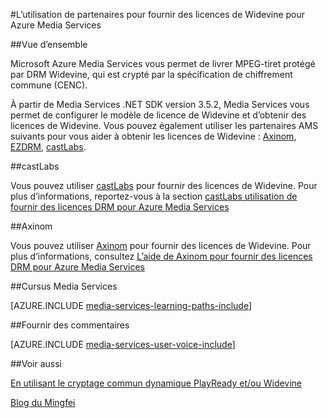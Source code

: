 <properties 
    pageTitle="L’utilisation de partenaires pour fournir des licences de Widevine pour Azure Media Services | Microsoft Azure" 
    description="Cet article décrit comment vous pouvez utiliser Azure Media Services (AMS) pour fournir un flux qui est chiffré dynamiquement par AMS PlayReady et Widevine DRMs. La licence PlayReady provient de serveur de licences PlayReady des Services de support et Widevine licence est remis par le serveur de licences de castLabs." 
    services="media-services" 
    documentationCenter="" 
    authors="Juliako" 
    manager="erikre" 
    editor=""/>

<tags 
    ms.service="media-services" 
    ms.workload="media" 
    ms.tgt_pltfrm="na" 
    ms.devlang="na" 
    ms.topic="article" 
    ms.date="09/26/2016"  
    ms.author="juliako"/>

#<a name="using-partners-to-deliver-widevine-licenses-to-azure-media-services"></a>L’utilisation de partenaires pour fournir des licences de Widevine pour Azure Media Services

##<a name="overview"></a>Vue d’ensemble

Microsoft Azure Media Services vous permet de livrer MPEG-tiret protégé par DRM Widevine, qui est crypté par la spécification de chiffrement commune (CENC).

À partir de Media Services .NET SDK version 3.5.2, Media Services vous permet de configurer le modèle de licence de Widevine et d’obtenir des licences de Widevine. Vous pouvez également utiliser les partenaires AMS suivants pour vous aider à obtenir les licences de Widevine : [Axinom](http://www.axinom.com/press/ibc-axinom-drm-6/), [EZDRM](http://ezdrm.com/), [castLabs](http://castlabs.com/company/partners/azure/).

##<a name="castlabs"></a>castLabs

Vous pouvez utiliser [castLabs](http://castlabs.com/company/partners/azure/) pour fournir des licences de Widevine. Pour plus d’informations, reportez-vous à la section [castLabs utilisation de fournir des licences DRM pour Azure Media Services](media-services-castlabs-integration.md)

##<a name="axinom"></a>Axinom

Vous pouvez utiliser [Axinom](http://www.axinom.com/press/ibc-axinom-drm-6/) pour fournir des licences de Widevine. Pour plus d’informations, consultez [L’aide de Axinom pour fournir des licences DRM pour Azure Media Services](media-services-axinom-integration.md)


##<a name="media-services-learning-paths"></a>Cursus Media Services

[AZURE.INCLUDE [media-services-learning-paths-include](../../includes/media-services-learning-paths-include.md)]

##<a name="provide-feedback"></a>Fournir des commentaires

[AZURE.INCLUDE [media-services-user-voice-include](../../includes/media-services-user-voice-include.md)]

##<a name="see-also"></a>Voir aussi

[En utilisant le cryptage commun dynamique PlayReady et/ou Widevine](media-services-protect-with-drm.md)

[Blog du Mingfei](https://azure.microsoft.com/blog/azure-media-services-adds-google-widevine-packaging-for-delivering-multi-drm-stream/)


